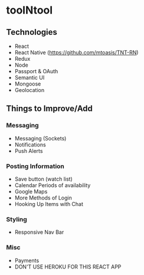 # toolNtool

## Technologies
- React
- React Native (https://github.com/mtoasis/TNT-RN)
- Redux
- Node
- Passport & OAuth
- Semantic UI
- Mongoose
- Geolocation

## Things to Improve/Add

### Messaging
- Messaging (Sockets)
- Notifications
- Push Alerts

### Posting Information
- Save button (watch list)
- Calendar Periods of availability
- Google Maps 
- More Methods of Login
- Hooking Up Items with Chat

### Styling
- Responsive Nav Bar

### Misc
- Payments
- DON'T USE HEROKU FOR THIS REACT APP
